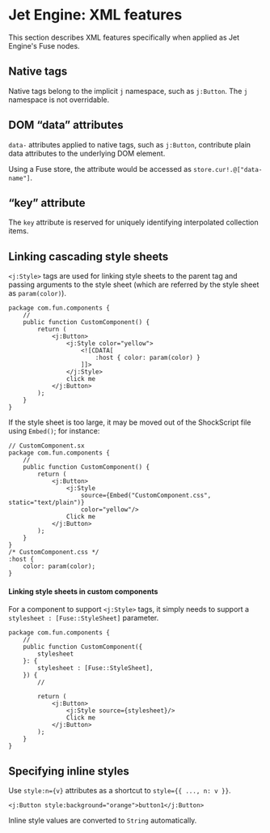 # Jet Engine: XML features

This section describes XML features specifically when applied as Jet Engine's Fuse nodes.

## Native tags

Native tags belong to the implicit `j` namespace, such as `j:Button`. The `j` namespace is not overridable.

## DOM “data” attributes

`data-` attributes applied to native tags, such as `j:Button`, contribute plain data attributes to the underlying DOM element.

Using a Fuse store, the attribute would be accessed as `store.cur!.@["data-name"]`.

## “key” attribute

The `key` attribute is reserved for uniquely identifying interpolated collection items.

## Linking cascading style sheets

`<j:Style>` tags are used for linking style sheets to the parent tag and passing arguments to the style sheet (which are referred by the style sheet as `param(color)`).

```
package com.fun.components {
    //
    public function CustomComponent() {
        return (
            <j:Button>
                <j:Style color="yellow">
                    <![CDATA[
                        :host { color: param(color) }
                    ]]>
                </j:Style>
                click me
            </j:Button>
        );
    }
}
```

If the style sheet is too large, it may be moved out of the ShockScript file using `Embed()`; for instance:

```plain
// CustomComponent.sx
package com.fun.components {
    //
    public function CustomComponent() {
        return (
            <j:Button>
                <j:Style
                    source={Embed("CustomComponent.css", static="text/plain")}
                    color="yellow"/>
                Click me
            </j:Button>
        );
    }
}
/* CustomComponent.css */
:host {
    color: param(color);
}
```

#### Linking style sheets in custom components

For a component to support `<j:Style>` tags, it simply needs to support a `stylesheet : [Fuse::StyleSheet]` parameter.

```
package com.fun.components {
    //
    public function CustomComponent({
        stylesheet
    }: {
        stylesheet : [Fuse::StyleSheet],
    }) {
        //

        return (
            <j:Button>
                <j:Style source={stylesheet}/>
                Click me
            </j:Button>
        );
    }
}
```

## Specifying inline styles

Use `style:n={v}` attributes as a shortcut to `style={{ ..., n: v }}`.

```
<j:Button style:background="orange">button1</j:Button>
```

Inline style values are converted to `String` automatically.